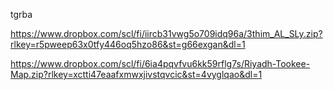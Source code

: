 tgrba


https://www.dropbox.com/scl/fi/iircb31vwg5o709idq96a/3thim_AL_SLy.zip?rlkey=r5pweep63x0tfy446oq5hzo86&st=g66exgan&dl=1

https://www.dropbox.com/scl/fi/6ia4pqvfvu6kk59rflg7s/Riyadh-Tookee-Map.zip?rlkey=xctti47eaafxmwxjivstqvcic&st=4vyglqao&dl=1
